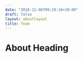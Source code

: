 ```yaml
---
date: "2018-12-06T09:29:16+10:00"
draft: false
layout: aboutlayout
title: Team
---
```


# About Heading

